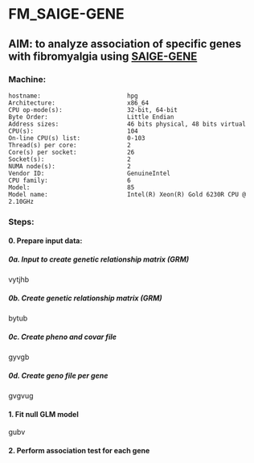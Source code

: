 # FM_SAIGE-GENE
## AIM: to analyze association of specific genes with fibromyalgia using [SAIGE-GENE](https://www.nature.com/articles/s41588-020-0621-6)
### Machine:
```
hostname:                        hpg
Architecture:                    x86_64
CPU op-mode(s):                  32-bit, 64-bit
Byte Order:                      Little Endian
Address sizes:                   46 bits physical, 48 bits virtual
CPU(s):                          104
On-line CPU(s) list:             0-103
Thread(s) per core:              2
Core(s) per socket:              26
Socket(s):                       2
NUMA node(s):                    2
Vendor ID:                       GenuineIntel
CPU family:                      6
Model:                           85
Model name:                      Intel(R) Xeon(R) Gold 6230R CPU @ 2.10GHz
```
### Steps:
#### 0. Prepare input data:
  ##### 0a. Input to create genetic relationship matrix (GRM)
vytjhb
  ##### 0b. Create genetic relationship matrix (GRM)
bytub
  ##### 0c. Create pheno and covar file
gyvgb
  ##### 0d. Create geno file per gene
gvgvug
#### 1. Fit null GLM model
gubv
#### 2. Perform association test for each gene
